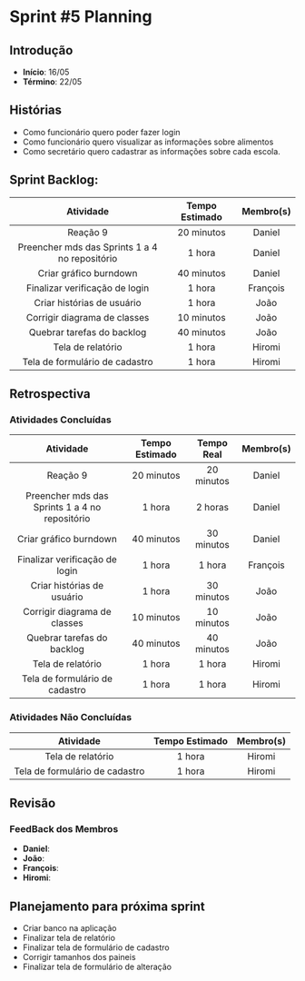 ﻿# Sprint #5 Planning

## Introdução

- **Início**: 16/05
- **Término**: 22/05

## Histórias

- Como funcionário quero poder fazer login
- Como funcionário quero visualizar as informações sobre alimentos
- Como secretário quero cadastrar as informações sobre cada escola.

## Sprint Backlog:

| Atividade                                      | Tempo Estimado | Membro(s)     |
|:----------------------------------------------:|:--------------:|:-------------:|
| Reação 9                                       | 20 minutos     | Daniel        |
| Preencher mds das Sprints 1 a 4 no repositório | 1 hora         | Daniel        |	
| Criar gráfico burndown                         | 40 minutos     | Daniel        |
| Finalizar verificação de login                 | 1 hora         | François      |
| Criar histórias de usuário                     | 1 hora         | João          |
| Corrigir diagrama de classes                   | 10 minutos     | João          |
| Quebrar tarefas do backlog                     | 40 minutos     | João          |
| Tela de relatório                              | 1 hora         | Hiromi        |
| Tela de formulário de cadastro                 | 1 hora         | Hiromi        |

## Retrospectiva

### Atividades Concluídas

| Atividade                                      | Tempo Estimado | Tempo Real 		      | Membro(s)     |
|:----------------------------------------------:|:--------------:|:-------------------:|:-------------:|
| Reação 9                                       | 20 minutos     | 20 minutos          | Daniel        |
| Preencher mds das Sprints 1 a 4 no repositório | 1 hora         | 2 horas             | Daniel        |	
| Criar gráfico burndown                         | 40 minutos     | 30 minutos          | Daniel        |
| Finalizar verificação de login                 | 1 hora         | 1 hora              | François      |
| Criar histórias de usuário                     | 1 hora         | 30 minutos          | João          |
| Corrigir diagrama de classes                   | 10 minutos     | 10 minutos          | João          |
| Quebrar tarefas do backlog                     | 40 minutos     | 40 minutos          | João          |
| Tela de relatório                              | 1 hora         | 1 hora              | Hiromi        |
| Tela de formulário de cadastro                 | 1 hora         | 1 hora              | Hiromi        |



### Atividades Não Concluídas

| Atividade                                | Tempo Estimado | Membro(s)     |
|:----------------------------------------:|:--------------:|:-------------:|
| Tela de relatório                        | 1 hora         | Hiromi        |
| Tela de formulário de cadastro           | 1 hora         | Hiromi        |

## Revisão



### FeedBack dos Membros

- **Daniel**:
- **João**:
- **François**:
- **Hiromi**:

## Planejamento para próxima sprint

- Criar banco na aplicação
- Finalizar tela de relatório
- Finalizar tela de formulário de cadastro
- Corrigir tamanhos dos paineis
- Finalizar tela de formulário de alteração
